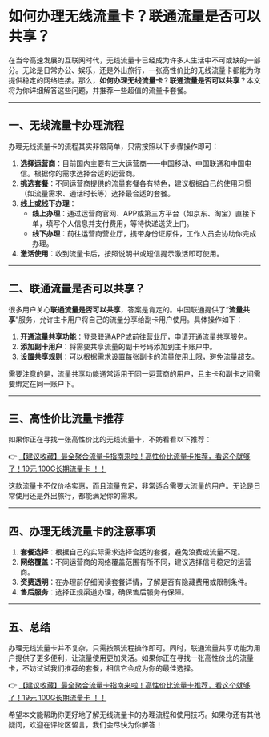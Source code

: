 # 如何办理无线流量卡？联通流量是否可以共享？

在当今高速发展的互联网时代，无线流量卡已经成为许多人生活中不可或缺的一部分。无论是日常办公、娱乐，还是外出旅行，一张高性价比的无线流量卡都能为你提供稳定的网络连接。那么，**如何办理无线流量卡**？**联通流量是否可以共享**？本文将为你详细解答这些问题，并推荐一些超值的流量卡套餐。

---

## 一、无线流量卡办理流程

办理无线流量卡的流程其实非常简单，只需按照以下步骤操作即可：

1. **选择运营商**：目前国内主要有三大运营商——中国移动、中国联通和中国电信。根据你的需求选择合适的运营商。
2. **挑选套餐**：不同运营商提供的流量套餐各有特色，建议根据自己的使用习惯（如流量需求、通话时长等）选择最合适的套餐。
3. **线上或线下办理**：
   - **线上办理**：通过运营商官网、APP或第三方平台（如京东、淘宝）直接下单，填写个人信息并支付费用，等待快递送货上门。
   - **线下办理**：前往运营商营业厅，携带身份证原件，工作人员会协助你完成办理。
4. **激活使用**：收到流量卡后，按照说明书或短信提示激活即可使用。

---

## 二、联通流量是否可以共享？

很多用户关心**联通流量是否可以共享**，答案是肯定的。中国联通提供了“**流量共享**”服务，允许主卡用户将自己的流量分享给副卡用户使用。具体操作如下：

1. **开通流量共享功能**：登录联通APP或前往营业厅，申请开通流量共享服务。
2. **添加副卡用户**：将需要共享流量的副卡号码添加到主卡账户中。
3. **设置共享规则**：可以根据需求设置每张副卡的流量使用上限，避免流量超支。

需要注意的是，流量共享功能通常适用于同一运营商的用户，且主卡和副卡之间需要绑定在同一账户下。

---

## 三、高性价比流量卡推荐

如果你正在寻找一张高性价比的无线流量卡，不妨看看以下推荐：

👉 [【建议收藏】最全聚合流量卡指南来啦！高性价比流量卡推荐，看这个就够了！19元 100G长期流量卡 ！！](https://bit.ly/Liuliangka)

这款流量卡不仅价格实惠，而且流量充足，非常适合需要大流量的用户。无论是日常使用还是外出旅行，都能满足你的需求。

---

## 四、办理无线流量卡的注意事项

1. **套餐选择**：根据自己的实际需求选择合适的套餐，避免浪费或流量不足。
2. **网络覆盖**：不同运营商的网络覆盖范围有所不同，建议选择信号稳定的运营商。
3. **资费透明**：在办理前仔细阅读套餐详情，了解是否有隐藏费用或限制条件。
4. **售后服务**：选择正规渠道办理，确保售后服务有保障。

---

## 五、总结

办理无线流量卡并不复杂，只需按照流程操作即可。同时，联通流量共享功能为用户提供了更多便利，让流量使用更加灵活。如果你正在寻找一张高性价比的流量卡，不妨试试我们推荐的套餐，相信它会成为你的最佳选择。

👉 [【建议收藏】最全聚合流量卡指南来啦！高性价比流量卡推荐，看这个就够了！19元 100G长期流量卡 ！！](https://bit.ly/Liuliangka)

希望本文能帮助你更好地了解无线流量卡的办理流程和使用技巧。如果你还有其他疑问，欢迎在评论区留言，我们会尽快为你解答！